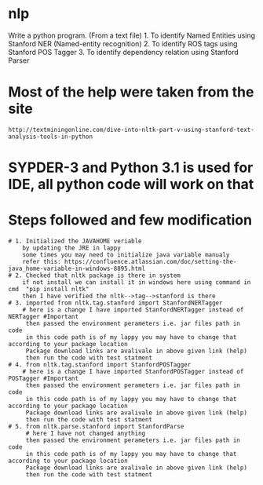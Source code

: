 # nlp
Write a python program. (From a text file)
    1. To identify Named Entities using Stanford NER (Named-entity recognition)
    2. To identify ROS tags using Stanford POS Tagger
    3. To identify dependency relation using Stanford Parser

# Most of the help were taken from the site 
    http://textminingonline.com/dive-into-nltk-part-v-using-stanford-text-analysis-tools-in-python

# SYPDER-3 and Python 3.1 is used for IDE, all python code will work on that
# Steps followed and few modification 
    # 1. Initialized the JAVAHOME veriable 
        by updating the JRE in lappy
        some times you may need to initialize java variable manualy 
        refer this: https://confluence.atlassian.com/doc/setting-the-java_home-variable-in-windows-8895.html
    # 2. Checked that nltk package is there in system 
        if not install we can install it in windows here using command in cmd  "pip install nltk"
        then I have verified the nltk-->tag-->stanford is there 
    # 3. imported from nltk.tag.stanford import StanfordNERTagger
        # here is a change I have imported StanfordNERTagger instead of NERTagger #Important
         then passed the environment perameters i.e. jar files path in code
         in this code path is of my lappy you may have to change that according to your package location
         Package download links are avalivale in above given link (help)
         then run the code with test statment
    # 4. from nltk.tag.stanford import StanfordPOSTagger
        # here is a change I have imported StanfordPOSTagger instead of POSTagger #Important
         then passed the environment perameters i.e. jar files path in code
         in this code path is of my lappy you may have to change that according to your package location
         Package download links are avalivale in above given link (help)
         then run the code with test statment
    # 5. from nltk.parse.stanford import StanfordParse
         # here I have not changed anything
         then passed the environment perameters i.e. jar files path in code
         in this code path is of my lappy you may have to change that according to your package location
         Package download links are avalivale in above given link (help)
         then run the code with test statment  
